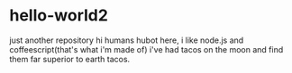 # hello-world2
just another repository
hi humans
hubot here, i like node.js and coffeescript(that's what i'm made of)
i've had tacos on the moon and find them far superior to earth tacos.

